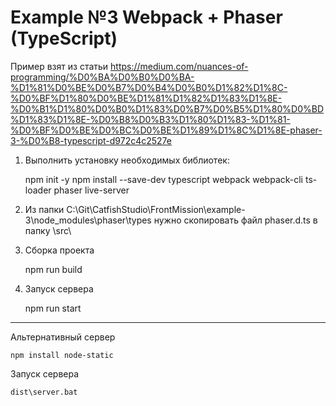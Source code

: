 # Example №3 Webpack + Phaser (TypeScript)

Пример взят из статьи
https://medium.com/nuances-of-programming/%D0%BA%D0%B0%D0%BA-%D1%81%D0%BE%D0%B7%D0%B4%D0%B0%D1%82%D1%8C-%D0%BF%D1%80%D0%BE%D1%81%D1%82%D1%83%D1%8E-%D0%B1%D1%80%D0%B0%D1%83%D0%B7%D0%B5%D1%80%D0%BD%D1%83%D1%8E-%D0%B8%D0%B3%D1%80%D1%83-%D1%81-%D0%BF%D0%BE%D0%BC%D0%BE%D1%89%D1%8C%D1%8E-phaser-3-%D0%B8-typescript-d972c4c2527e


1) Выполнить установку необходимых библиотек:

    npm init -y
    npm install --save-dev typescript webpack webpack-cli ts-loader phaser live-server

2) Из папки C:\Git\CatfishStudio\FrontMission\example-3\node_modules\phaser\types
нужно скопировать файл phaser.d.ts в папку \src\

3) Сборка проекта

    npm run build

4) Запуск сервера

    npm run start

----------------------------------------------------------
Альтернативный сервер

    npm install node-static

Запуск сервера

    dist\server.bat
